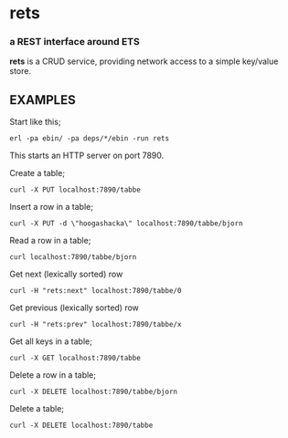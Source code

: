# rets
### a REST interface around ETS

**rets** is a CRUD service, providing network access to a simple key/value
store.

## EXAMPLES

Start like this;
```
erl -pa ebin/ -pa deps/*/ebin -run rets
```
This starts an HTTP server on port 7890.

Create a table;
```
curl -X PUT localhost:7890/tabbe
```

Insert a row in a table;
```
curl -X PUT -d \"hoogashacka\" localhost:7890/tabbe/bjorn
```

Read a row in a table;
```
curl localhost:7890/tabbe/bjorn
```

Get next (lexically sorted) row
```
curl -H "rets:next" localhost:7890/tabbe/0
```

Get previous (lexically sorted) row
```
curl -H "rets:prev" localhost:7890/tabbe/x
```

Get all keys in a table;
```
curl -X GET localhost:7890/tabbe
```

Delete a row in a table;
```
curl -X DELETE localhost:7890/tabbe/bjorn
```

Delete a table;
```
curl -X DELETE localhost:7890/tabbe
```

